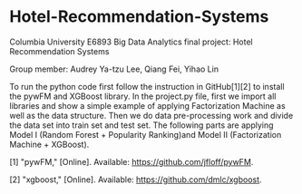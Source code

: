 # Hotel-Recommendation-Systems

Columbia University E6893 Big Data Analytics final project: Hotel Recommendation Systems

Group member: Audrey Ya-tzu Lee, Qiang Fei, Yihao Lin

To run the python code first follow the instruction in GitHub[1][2] to install the pywFM and XGBoost library. In the project.py file, first we import all libraries and show a simple example of applying Factorization Machine as well as the data structure. Then we do data pre-processing work and divide the data set into train set and test set. The following parts are applying Model I (Random Forest + Popularity Ranking)and Model II (Factorization Machine + XGBoost).


[1] "pywFM," [Online]. Available: https://github.com/jfloff/pywFM.

[2] "xgboost," [Online]. Available: https://github.com/dmlc/xgboost.
